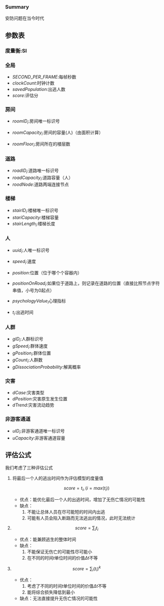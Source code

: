 ### Summary

安防问题在当今时代

## 参数表

### 度量衡:SI

### 全局

*   $SECOND\_PER\_FRAME$:每帧秒数
*   $clockCount$:时钟计数
*   $savedPopulation$:出逃人数
*   $score$:评估分

### 房间

*   $roomID_i​$:房间唯一标识号

*   $roomCapacity_i$:房间的容量(人)（由面积计算）
*   $roomFloor_i$:房间所在的楼层数

### 道路

*   $roadID_i​$:道路唯一标识号
*   $roadCapacity_i$:道路容量（人）
*   $roodNode​$:道路两端连接节点

### 楼梯

*   $stairID_i$:楼梯唯一标识号
*   $stariCapacity$:楼梯容量
*   $stairLength_i$:楼梯长度

### 人

*   $uuid_{i}$:人唯一标识号

*   $speed_i$:速度
*   $position$:位置（位于哪个个容器内）
*   $positionOnRoad_i$:如果位于道路上，则记录在道路的位置（直接比照节点字符串值，小号为0起点）
*   $psychologyValue_i$心理指标
*   $t_i$:出逃时间

### 人群

*   $gID_i$:人群标识号
*   $gSpeed_i$:群体速度
*   $gPosition_i$:群体位置
*   $gCount_i$:人群数
*   $gDissociationProbability$:解离概率

### 灾害

*   $dCase$:灾害类型
*   $dPosition$:灾害原生发生位置
*   $dTrend$:灾害流动趋势

### 非游客通道

*   $uID_i$:非游客通道唯一标识号
*   $uCapacity$:非游客通道容量



## 评估公式

我们考虑了三种评估公式

1.  将最后一个人的逃出时间作为评估模型的度量值

    $$score=t_i,(i=max(t_i))$$	

    *   优点：能优化最后一个人的出逃时间，增加了无伤亡情况的可能性
    *   缺点：
        1.  不能让总体人员在尽可能短的时间内出逃
        2.  可能有人员会陷入断路而无法逃出的情况，此时无法统计

2.  $$score=\sum_{i}t_i$$

    *   优点：能兼顾逃生的整体时间
    *   缺点：
        1.  不能保证无伤亡的可能性尽可能小
        2.  在不同的时间$t$单位时间的价值$\Delta t$不等

3.  $$score=\sum_{i}(t_{i})^k$$

    *   优点：
        1.  考虑了不同的时间$t$单位时间的价值$\Delta t$不等
        2.  能将综合损失降低到最小
    *   缺点：无法直接提升无伤亡情况的可能性

